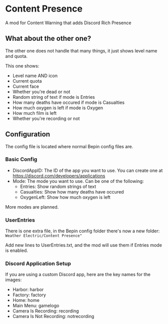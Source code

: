 # Content Presence
A mod for Content Warning that adds Discord Rich Presence

## What about the other one?
The other one does not handle that many things, it just shows level name and quota.

This one shows:
* Level name AND icon
* Current quota
* Current face
* Whether you're dead or not
* Random string of text if mode is Entries
* How many deaths have occured if mode is Casualties
* How much oxygen is left if mode is Oxygen
* How much film is left
* Whether you're recording or not

## Configuration
The config file is located where normal Bepin config files are.

### Basic Config
* DiscordAppID: The ID of the app you want to use. You can create one at https://discord.com/developers/applications
* Mode: The mode you want to use. Can be one of the following:
  * Entries: Show random strings of text
  * Casualties: Show how many deaths have occured
  * OxygenLeft: Show how much oxygen is left

More modes are planned.

### UserEntries
There is one extra file, in the Bepin config folder there's now a new folder: `Weather Electric/Content Presence"`

Add new lines to UserEntries.txt, and the mod will use them if Entries mode is enabled.

### Discord Application Setup
If you are using a custom Discord app, here are the key names for the images:
* Harbor: harbor
* Factory: factory
* Home: home
* Main Menu: gamelogo
* Camera Is Recording: recording
* Camera Is Not Recording: notrecording